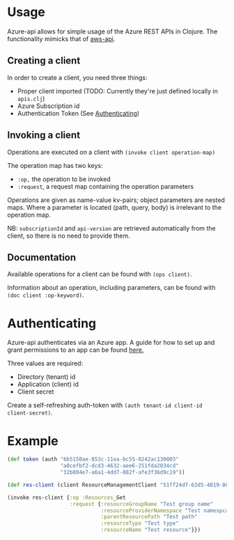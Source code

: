 
# Usage

Azure-api allows for simple usage of the Azure REST APIs in Clojure.
The functionality mimicks that of [aws-api](https://github.com/cognitect-labs/aws-api). 

## Creating a client

In order to create a client, you need three things:
* Proper client imported (TODO: Currently they're just defined locally in `apis.clj`)
* Azure Subscription id
* Authentication Token (See [Authenticating](#authenticating))


## Invoking a client

Operations are executed on a client with `(invoke client operation-map)`

The operation map has two keys:
* `:op,` the operation to be invoked
* `:request`, a request map containing the operation parameters


Operations are given as name-value kv-pairs; object parameters are nested maps. Where a parameter is located (path, query, body) is irrelevant to the operation map.

NB: `subscriptionId` and `api-version` are retrieved automatically from the client, so there is no need to provide them.

## Documentation

Available operations for a client can be found with `(ops client)`.

Information about an operation, including parameters, can be found with `(doc client :op-keyword)`.


# Authenticating

Azure-api authenticates via an Azure app. A guide for how to set up and grant permissions to an app can be found [here.](https://blog.tekspace.io/accessing-azure-rest-api/)

Three values are required:
* Directory (tenant) id
* Application (client) id
* Client secret

Create a self-refreshing auth-token with `(auth tenant-id client-id client-secret)`.

# Example

```clojure
(def token (auth "6b5150ae-853c-11ea-bc55-0242ac130003"
                 "a0cefbf2-dcd3-4632-aee6-251fda2034cd"
                 "32b804e7-a6a1-4dd7-882f-afe3f36d9c19"))

(def res-client (client ResourceManagementClient "51ff24d7-63d5-4819-8658-9510de9ac061" token))

(invoke res-client {:op :Resources_Get
                    :request {:resourceGroupName "Test group name"
                              :resourceProviderNamespace "Test namespcae"
                              :parentResourcePath "Test path"
                              :resourceType "Test type"
                              :resourceName "Test resource"}})
```

